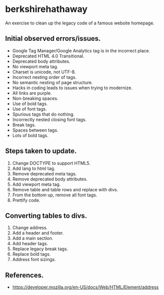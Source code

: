 # berkshirehathaway

An exercise to clean up the legacy code of a famous website homepage.

## Initial observed errors/issues.

- Google Tag Manager/Google Analytics tag is in the incorrect place.
- Deprecated HTML 4.0 Transitional.
- Deprecated body attributes.
- No viewport meta tag.
- Charset is unicode, not UTF-8.
- Incorrect nesting order of tags.
- No semantic nesting of page structure.
- Hacks in coding leads to issues when trying to modernize.
- All links are purple.
- Non-breaking spaces.
- Use of bold tags.
- Use of font tags.
- Spurious tags that do nothing.
- Incorrectly nested closing font tags.
- Break tags.
- Spaces between tags.
- Lots of bold tags.

## Steps taken to update.

1. Change DOCTYPE to support HTML5.
2. Add lang to html tag.
3. Remove deprecated meta tags.
4. Remove deprecated body attributes.
5. Add viewport meta tag.
6. Remove table and table rows and replace with divs.
7. From the bottom up, remove all font tags.
8. Prettify code.

## Converting tables to divs.

1. Change address.
2. Add a header and footer.
3. Add a main section.
4. Add header tags.
5. Replace legacy break tags.
6. Replace bold tags.
7. Address font sizings.

## References.

- https://developer.mozilla.org/en-US/docs/Web/HTML/Element/address
